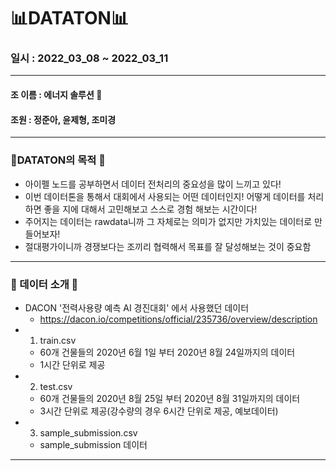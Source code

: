 # 📊DATATON📊
### 일시 : 2022_03_08 ~ 2022_03_11
----------------------------------------------------------------
#### 조 이름 : 에너지 솔루션 🔋
#### 조원 : 정준아, 윤제형, 조미경
----------------------------------------------------------------
### 🌟DATATON의 목적 🌟
- 아이펠 노드를 공부하면서 데이터 전처리의 중요성을 많이 느끼고 있다! 
- 이번 데이터톤을 통해서 대회에서 사용되는 어떤 데이터인지! 어떻게 데이터를 처리하면 좋을 지에 대해서 고민해보고 스스로 경험 해보는 시간이다!
- 주어지는 데이터는 rawdata니까 그 자체로는 의미가 없지만 가치있는 데이터로 만들어보자!
- 절대평가이니까 경쟁보다는 조끼리 협력해서 목표를 잘 달성해보는 것이 중요함
----------------------------------------------------------------
### 📝 데이터 소개 📝
- DACON '전력사용량 예측 AI 경진대회' 에서 사용했던 데이터
  - https://dacon.io/competitions/official/235736/overview/description
- 1. train.csv
  - 60개 건물들의 2020년 6월 1일 부터 2020년 8월 24일까지의 데이터 
  - 1시간 단위로 제공
- 2. test.csv
  - 60개 건물들의 2020년 8월 25일 부터 2020년 8월 31일까지의 데이터
  - 3시간 단위로 제공(강수량의 경우 6시간 단위로 제공, 예보데이터)
- 3. sample_submission.csv
  - sample_submission 데이터 
----------------------------------------------------------------
